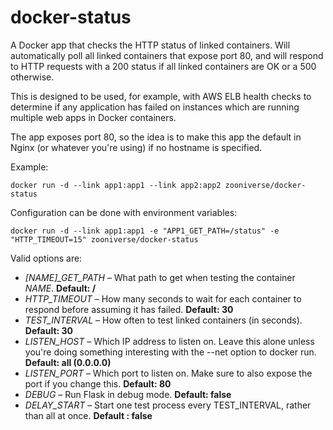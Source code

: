docker-status
=============

A Docker app that checks the HTTP status of linked containers. Will
automatically poll all linked containers that expose port 80, and will respond
to HTTP requests with a 200 status if all linked containers are OK or a 500
otherwise.

This is designed to be used, for example, with AWS ELB health checks to
determine if any application has failed on instances which are running multiple
web apps in Docker containers.

The app exposes port 80, so the idea is to make this app the default in Nginx
(or whatever you're using) if no hostname is specified.

Example:

    docker run -d --link app1:app1 --link app2:app2 zooniverse/docker-status

Configuration can be done with environment variables:

    docker run -d --link app1:app1 -e "APP1_GET_PATH=/status" -e "HTTP_TIMEOUT=15" zooniverse/docker-status

Valid options are:

* *[NAME]_GET_PATH* – What path to get when testing the container *NAME*.
  **Default: /**
* *HTTP_TIMEOUT* – How many seconds to wait for each container to respond before
  assuming it has failed. **Default: 30**
* *TEST_INTERVAL* – How often to test linked containers (in seconds). **Default:
  30**
* *LISTEN_HOST* – Which IP address to listen on. Leave this alone unless
  you're doing something interesting with the --net option to docker run.
  **Default: all (0.0.0.0)**
* *LISTEN_PORT* – Which port to listen on. Make sure to also expose the port
  if you change this. **Default: 80**
* *DEBUG* – Run Flask in debug mode. **Default: false**
* *DELAY_START* – Start one test process every TEST_INTERVAL, rather than all at
  once. **Default : false**
